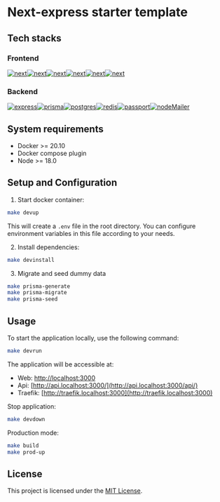 # Next-express starter template

## Tech stacks

### Frontend

<a href="https://nextjs.org/"><img src="https://img.shields.io/badge/Next-14.1.3-blue.svg" alt="next" title="Next" /></a><!--
--><a href="https://next-auth.js.org/"><img src="https://img.shields.io/badge/NextAuth-v5Beta-blue.svg" alt="next" title="Next" /></a><!--
--><a href="https://tailwindcss.com/"><img src="https://img.shields.io/badge/Tailwindcss-3.3.0-blue.svg" alt="next" title="Next" /></a><!--
--><a href="https://www.framer.com/"><img src="https://img.shields.io/badge/FramerMotion-11.0.12-blue.svg" alt="next" title="Next" /></a><!--
--><a href="https://ui.shadcn.com/"><img src="https://img.shields.io/badge/ShadcnUI-0.8.0-blue.svg" alt="next" title="Next" /></a><!--
--><a href="https://react-hook-form.com/"><img src="https://img.shields.io/badge/ReactHookForm-7.51.0-blue.svg" alt="next" title="Next" /></a>

### Backend

<a href="https://expressjs.com/"><img src="https://img.shields.io/badge/Express-4.18.2-blue.svg" alt="express" title="Express" /></a><!--
--><a href="https://www.prisma.io/"><img src="https://img.shields.io/badge/Prisma-5.4.2-blue.svg" alt="prisma" title="Prisma" /></a><!--
--><a href="https://www.postgresql.org/"><img src="https://img.shields.io/badge/Postgres-11.0.0-blue.svg" alt="postgres" title="Postgres" /></a><!--
--><a href="https://redis.io/"><img src="https://img.shields.io/badge/Redis-7.2.0-blue.svg" alt="redis" title="Redis" /></a><!--
--><a href="https://www.passportjs.org/"><img src="https://img.shields.io/badge/Passport-0.7.0-blue.svg" alt="passport" title="Passport" /></a><!--
--><a href="https://www.nodemailer.com/"><img src="https://img.shields.io/badge/NodeMailer-6.9.5-blue.svg" alt="nodeMailer" title="NodeMailer" /></a>

## System requirements

- Docker >= 20.10
- Docker compose plugin
- Node >= 18.0

## Setup and Configuration

1. Start docker container:

```bash
make devup
```

This will create a `.env` file in the root directory. You can configure environment variables in this file according to your needs.

2. Install dependencies:

```bash
make devinstall
```

3. Migrate and seed dummy data

```bash
make prisma-generate
make prisma-migrate
make prisma-seed
```

## Usage

To start the application locally, use the following command:

```sh
make devrun
```

The application will be accessible at:

- Web: [http://localhost:3000](http://localhost:3000)
- Api: [http://api.localhost:3000/](http://api.localhost:3000/api/)
- Traefik: [http://traefik.localhost:3000](http://traefik.localhost:3000)

Stop application:

```sh
make devdown
```

Production mode:

```sh
make build
make prod-up
```

## License

This project is licensed under the [MIT License](LICENSE).
